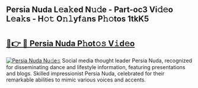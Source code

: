 ## Persia Nuda L𝚎a𝚔ed N𝚞𝚍e - Part-oc3 Vi𝚍𝚎o L𝚎a𝚔s - H𝚘𝚝 O𝚗𝚕yf𝚊ns P𝚑𝚘tos 1tkK5

# <h2><a href="http://kf6rqi.oniu.top/?m=Persia+Nuda">🔗👉 🔴 Persia Nuda P𝚑ot𝚘𝚜 V𝚒d𝚎o</a></h2>

[![Persia Nuda Nu𝚍e𝚜](https://i.imgur.com/0qMVB7G.gif)](http://kf6rqi.oniu.top/?m=Persia+Nuda)
Social media thought leader Persia Nuda, recognized for disseminating dance and lifestyle information, featuring presentations and blogs. Skilled impressionist Persia Nuda, celebrated for their remarkable abilities to mimic various voices and accents.  
